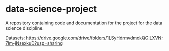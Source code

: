 # data-science-project
A repository containing code and documentation for the project for the data science discipline.

Datasets: https://drive.google.com/drive/folders/1LSyHdrmvdmokQGILXVN-7lm-jNsexkuD?usp=sharing
